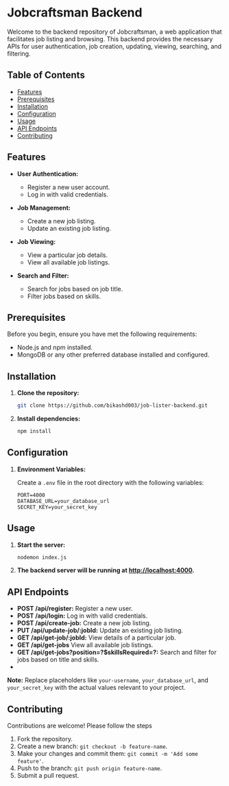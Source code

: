 # Jobcraftsman Backend

Welcome to the backend repository of Jobcraftsman, a web application that facilitates job listing and browsing. This backend provides the necessary APIs for user authentication, job creation, updating, viewing, searching, and filtering.

## Table of Contents
- [Features](#features)
- [Prerequisites](#prerequisites)
- [Installation](#installation)
- [Configuration](#configuration)
- [Usage](#usage)
- [API Endpoints](#api-endpoints)
- [Contributing](#contributing)

## Features

- **User Authentication:**
  - Register a new user account.
  - Log in with valid credentials.

- **Job Management:**
  - Create a new job listing.
  - Update an existing job listing.

- **Job Viewing:**
  - View a particular job details.
  - View all available job listings.

- **Search and Filter:**
  - Search for jobs based on job title.
  - Filter jobs based on skills.

## Prerequisites

Before you begin, ensure you have met the following requirements:

- Node.js and npm installed.
- MongoDB or any other preferred database installed and configured.

## Installation

1. **Clone the repository:**

    ```bash
    git clone https://github.com/bikashd003/job-lister-backend.git
    ```

2. **Install dependencies:**

    ```bash
    npm install
    ```

## Configuration

1. **Environment Variables:**

   Create a `.env` file in the root directory with the following variables:

    ```env
    PORT=4000
    DATABASE_URL=your_database_url
    SECRET_KEY=your_secret_key
    ```

## Usage

1. **Start the server:**

    ```bash
    nodemon index.js
    ```

2. **The backend server will be running at [http://localhost:4000](http://localhost:4000).**

## API Endpoints

- **POST /api/register:** Register a new user.
- **POST /api/login:** Log in with valid credentials.
- **POST /api/create-job:** Create a new job listing.
- **PUT /api/update-job/:jobId:** Update an existing job listing.
- **GET /api/get-job/:jobId:** View details of a particular job.
- **GET /api/get-jobs** View all available job listings.
- **GET /api/get-jobs?position=?$skillsRequired=?:** Search and filter for jobs based on title and skills.
-

**Note:** Replace placeholders like `your-username`, `your_database_url`, and `your_secret_key` with the actual values relevant to your project.

## Contributing

Contributions are welcome! Please follow the steps
1. Fork the repository.
2. Create a new branch: `git checkout -b feature-name`.
3. Make your changes and commit them: `git commit -m 'Add some feature'`.
4. Push to the branch: `git push origin feature-name`.
5. Submit a pull request.


